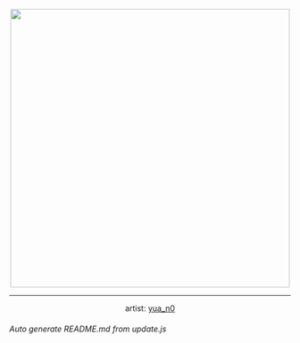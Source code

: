 
<p align="center">
  <img width="500" src="https://nekos.best/api/v2/neko/0489.png">
  <hr/>
  <center>
    artist: <a href="https://twitter.com/yua_n0/status/1440692951508684806">yua_n0</a>
  </center>
</p>


###### Auto generate README.md from update.js

